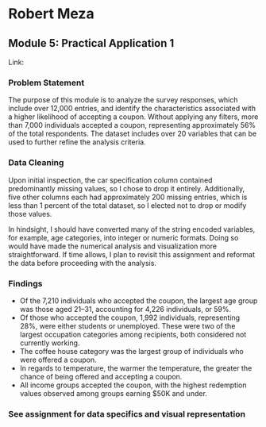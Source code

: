 # Robert Meza
## Module 5: Practical Application 1

Link: 

### Problem Statement 
The purpose of this module is to analyze the survey responses, which include over 12,000 entries, and identify the characteristics associated with a higher likelihood of accepting a coupon. Without applying any filters, more than 7,000 individuals accepted a coupon, representing approximately 56% of the total respondents. The dataset includes over 20 variables that can be used to further refine the analysis criteria.

### Data Cleaning
Upon initial inspection, the car specification column contained predominantly missing values, so I chose to drop it entirely. Additionally, five other columns each had approximately 200 missing entries, which is less than 1 percent of the total dataset, so I elected not to drop or modify those values.

In hindsight, I should have converted many of the string encoded variables, for example, age categories, into integer or numeric formats. Doing so would have made the numerical analysis and visualization more straightforward. If time allows, I plan to revisit this assignment and reformat the data before proceeding with the analysis.

### Findings
- Of the 7,210 individuals who accepted the coupon, the largest age group was those aged 21–31, accounting for 4,226 individuals, or 59%.
- Of those who accepted the coupon, 1,992 individuals, representing 28%, were either students or unemployed. These were two of the largest occupation categories among recipients, both considered not currently working.
- The coffee house category was the largest group of individuals who were offered a coupon.
- In regards to temperature, the warmer the temperature, the greater the chance of being offered and accepting a coupon. 
- All income groups accepted the coupon, with the highest redemption values observed among groups earning $50K and under.

### See assignment for data specifics and visual representation
